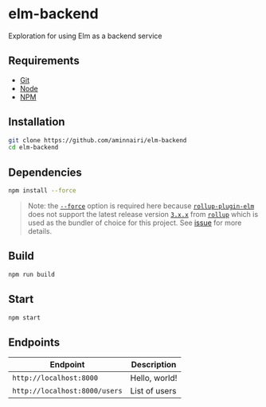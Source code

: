 # elm-backend

Exploration for using Elm as a backend service

## Requirements

- [Git](https://git-scm.com/)
- [Node](https://nodejs.org)
- [NPM](https://www.npmjs.com/)

## Installation

```bash
git clone https://github.com/aminnairi/elm-backend
cd elm-backend
```

## Dependencies

```bash
npm install --force
```

> Note: the [`--force`](https://docs.npmjs.com/cli/v9/commands/npm-install#description) option is required here because [`rollup-plugin-elm`](https://www.npmjs.com/package/rollup-plugin-elm) does not support the latest release version [`3.x.x`](https://www.npmjs.com/package/rollup/v/3.0.0) from [`rollup`](https://www.npmjs.com/package/rollup) which is used as the bundler of choice for this project. See [issue](https://github.com/ulisses-alves/rollup-plugin-elm/issues/13) for more details.

## Build

```bash
npm run build
```

## Start

```bash
npm start
```

## Endpoints

Endpoint | Description
---|---
`http://localhost:8000` | Hello, world!
`http://localhost:8000/users` | List of users
